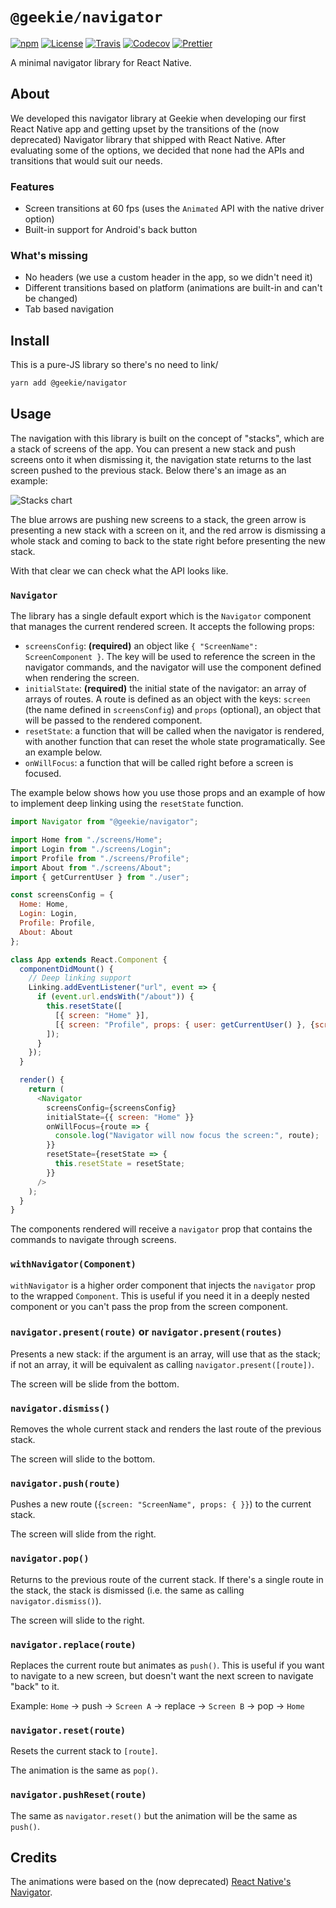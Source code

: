 # `@geekie/navigator`

[![npm](https://badgen.net/npm/v/@geekie/navigator)](https://npmjs.org/@geekie/navigator)
[![License](https://badgen.net/badge/license/MIT/blue)](LICENSE)
[![Travis](https://badgen.net/travis/geekie/navigator)](https://travis-ci.com/geekie/navigator)
[![Codecov](https://badgen.net/codecov/c/github/geekie/navigator)](https://codecov.io/gh/geekie/navigator)
[![Prettier](https://badgen.net/badge/code%20style/prettier/ff69b4)](https://github.com/prettier/prettier)

A minimal navigator library for React Native.

## About

We developed this navigator library at Geekie when developing our first React Native app and getting upset by the transitions of the (now deprecated) Navigator library that shipped with React Native. After evaluating some of the options, we decided that none had the APIs and transitions that would suit our needs.

### Features

- Screen transitions at 60 fps (uses the `Animated` API with the native driver option)
- Built-in support for Android's back button

### What's missing

- No headers (we use a custom header in the app, so we didn't need it)
- Different transitions based on platform (animations are built-in and can't be changed)
- Tab based navigation

## Install

This is a pure-JS library so there's no need to link/

```sh
yarn add @geekie/navigator
```

## Usage

The navigation with this library is built on the concept of "stacks", which are a stack of screens of the app. You can present a new stack and push screens onto it when dismissing it, the navigation state returns to the last screen pushed to the previous stack. Below there's an image as an example:

![Stacks chart](https://user-images.githubusercontent.com/1574588/43719589-7a22ba5c-9964-11e8-98b4-067ed320a203.png)

The blue arrows are pushing new screens to a stack, the green arrow is presenting a new stack with a screen on it, and the red arrow is dismissing a whole stack and coming to back to the state right before presenting the new stack.

With that clear we can check what the API looks like.

### `Navigator`

The library has a single default export which is the `Navigator` component that manages the current rendered screen. It accepts the following props:

- `screensConfig`: **(required)** an object like `{ "ScreenName": ScreenComponent }`. The key will be used to reference the screen in the navigator commands, and the navigator will use the component defined when rendering the screen.
- `initialState`: **(required)** the initial state of the navigator: an array of arrays of routes. A route is defined as an object with the keys: `screen` (the name defined in `screensConfig`) and `props` (optional), an object that will be passed to the rendered component.
- `resetState`: a function that will be called when the navigator is rendered, with another function that can reset the whole state programatically. See an example below.
- `onWillFocus`: a function that will be called right before a screen is focused.

The example below shows how you use those props and an example of how to implement deep linking using the `resetState` function.

```js
import Navigator from "@geekie/navigator";

import Home from "./screens/Home";
import Login from "./screens/Login";
import Profile from "./screens/Profile";
import About from "./screens/About";
import { getCurrentUser } from "./user";

const screensConfig = {
  Home: Home,
  Login: Login,
  Profile: Profile,
  About: About
};

class App extends React.Component {
  componentDidMount() {
    // Deep linking support
    Linking.addEventListener("url", event => {
      if (event.url.endsWith("/about")) {
        this.resetState([
          [{ screen: "Home" }],
          [{ screen: "Profile", props: { user: getCurrentUser() }, {screen: "About"} }]
        ]);
      }
    });
  }

  render() {
    return (
      <Navigator
        screensConfig={screensConfig}
        initialState={{ screen: "Home" }}
        onWillFocus={route => {
          console.log("Navigator will now focus the screen:", route);
        }}
        resetState={resetState => {
          this.resetState = resetState;
        }}
      />
    );
  }
}
```

The components rendered will receive a `navigator` prop that contains the commands to navigate through screens.

### `withNavigator(Component)`

`withNavigator` is a higher order component that injects the `navigator` prop to the wrapped `Component`. This is useful if you need it in a deeply nested component or you can't pass the prop from the screen component.

### `navigator.present(route)` or `navigator.present(routes)`

Presents a new stack: if the argument is an array, will use that as the stack; if not an array, it will be equivalent as calling `navigator.present([route])`.

The screen will be slide from the bottom.

### `navigator.dismiss()`

Removes the whole current stack and renders the last route of the previous stack.

The screen will slide to the bottom.

### `navigator.push(route)`

Pushes a new route (`{screen: "ScreenName", props: { }}`) to the current stack.

The screen will slide from the right.

### `navigator.pop()`

Returns to the previous route of the current stack. If there's a single route in the stack, the stack is dismissed (i.e. the same as calling `navigator.dismiss()`).

The screen will slide to the right.

### `navigator.replace(route)`

Replaces the current route but animates as `push()`. This is useful if you want to navigate to a new screen, but doesn't want the next screen to navigate "back" to it.

Example: `Home` -> push -> `Screen A` -> replace -> `Screen B` -> pop -> `Home`

### `navigator.reset(route)`

Resets the current stack to `[route]`.

The animation is the same as `pop()`.

### `navigator.pushReset(route)`

The same as `navigator.reset()` but the animation will be the same as `push()`.

## Credits

The animations were based on the (now deprecated) [React Native's Navigator](https://github.com/facebookarchive/react-native-custom-components/blob/master/src/NavigatorSceneConfigs.js).
